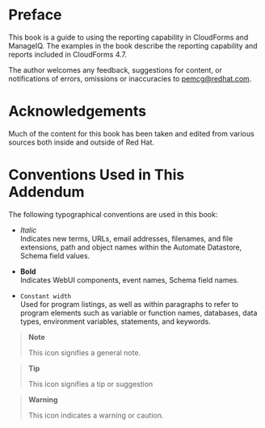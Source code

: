 # Preface

This book is a guide to using the reporting capability in CloudForms and ManageIQ. The examples in the book describe the reporting capability and reports included in CloudForms 4.7.

The author welcomes any feedback, suggestions for content, or notifications of errors, omissions or inaccuracies to pemcg@redhat.com.

# Acknowledgements

Much of the content for this book has been taken and edited from various sources both inside and outside of Red Hat. 

# Conventions Used in This Addendum

The following typographical conventions are used in this book:

  - *Italic*  
    Indicates new terms, URLs, email addresses, filenames, and file extensions, path and object names within the Automate Datastore, Schema field values.

  - **Bold**  
    Indicates WebUI components, event names, Schema field names.

  - `Constant width`  
    Used for program listings, as well as within paragraphs to refer to program elements such as variable or function names, databases, data types, environment variables, statements, and keywords.

> **Note**
> 
> This icon signifies a general note.

> **Tip**
> 
> This icon signifies a tip or suggestion

> **Warning**
> 
> This icon indicates a warning or caution.


